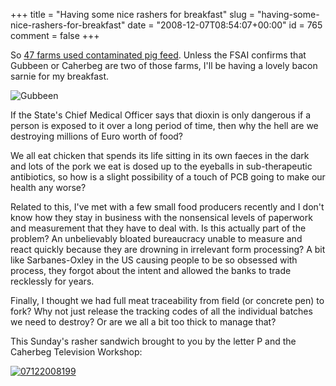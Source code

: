 +++
title = "Having some nice rashers for breakfast"
slug = "having-some-nice-rashers-for-breakfast"
date = "2008-12-07T08:54:07+00:00"
id = 765
comment = false
+++

So [47 farms used contaminated pig feed](http://www.rte.ie/news/2008/1206/agriculture.html). Unless the FSAI confirms that Gubbeen or Caherbeg are two of those farms, I'll be having a lovely bacon sarnie for my breakfast.

![](http://www.gubbeen.com/images/smokehouse_images/smoke_large/pigs.jpg "Gubbeen")

If the State's Chief Medical Officer says that dioxin is only dangerous if a person is exposed to it over a long period of time, then why the hell are we destroying millions of Euro worth of food?

We all eat chicken that spends its life sitting in its own faeces in the dark and lots of the pork we eat is dosed up to the eyeballs in sub-therapeutic antibiotics, so how is a slight possibility of a touch of PCB going to make our health any worse?

Related to this, I've met with a few small food producers recently and I don't know how they stay in business with the nonsensical levels of paperwork and measurement that they have to deal with. Is this actually part of the problem? An unbelievably bloated bureaucracy unable to measure and react quickly because they are drowning in irrelevant form processing? A bit like Sarbanes-Oxley in the US causing people to be so obsessed with process, they forgot about the intent and allowed the banks to trade recklessly for years. 

Finally, I thought we had full meat traceability from field (or concrete pen) to fork? Why not just release the tracking codes of all the individual batches we need to destroy? Or are we all a bit too thick to manage that?

This Sunday's rasher sandwich brought to you by the letter P and the Caherbeg Television Workshop:

[![07122008199](/images/flickr/2024_download/3088423773_7b404f5676.jpg)](http://www.flickr.com/photos/bandon1/3088423773/ "07122008199 by bandon1, on Flickr")
